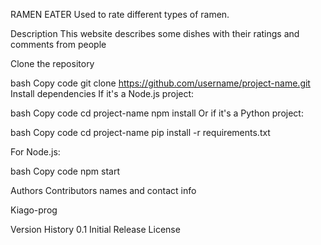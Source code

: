 RAMEN EATER
Used to rate different types of ramen.

Description
This website describes some dishes with their ratings and comments from people

Clone the repository

bash
Copy code
git clone https://github.com/username/project-name.git
Install dependencies If it's a Node.js project:

bash
Copy code
cd project-name
npm install
Or if it's a Python project:

bash
Copy code
cd project-name
pip install -r requirements.txt

For Node.js:

bash
Copy code
npm start

Authors
Contributors names and contact info

Kiago-prog

Version History
0.1
Initial Release
License


